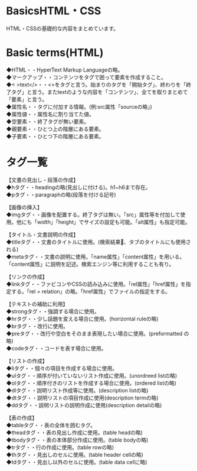 # BasicsHTML・CSS
HTML・CSSの基礎的な内容をまとめています。

# Basic terms(HTML)
◆HTML・・HyperText Markup Languageの略。  
◆マークアップ・・コンテンツをタグで囲って要素を作成すること。  
◆< >text</>・・<>をタグと言う。始まりのタグを「開始タグ」、終わりを「終了タグ」と言う。またtextのような内容を「コンテンツ」、全てを取りまとめて「要素」と言う。  
◆属性名・・タグに付加する情報。(例:src属性「sourceの略」)  
◆属性値・・属性名に割り当てた値。  
◆空要素・・終了タグが無い要素。  
◆親要素・・ひとつ上の階層にある要素。  
◆子要素・・ひとつ下の階層にある要素。

# タグ一覧
【文書の見出し・段落の作成】  
◆hタグ・・headingの略(見出しに付ける)。h1~h6まで存在。  
◆pタグ・・paragraphの略(段落を付ける記号)

【画像の挿入】  
◆imgタグ・・画像を配置する。終了タグは無い。「src」属性等を付加して使用。他にも「width」「height」でサイズの設定も可能。「alt属性」も指定可能。

【タイトル・文書説明の作成】    
◆titleタグ・・文書のタイトルに使用。(検索結果、タブのタイトルにも使用される)  
◆metaタグ・・文書の説明に使用。「name属性」「content属性」を用いる。「content属性」に説明を記述。検索エンジン等に利用することも有り。  

【リンクの作成】  
◆linkタグ・・ファビコンやCSSの読み込みに使用。「rel属性」「href属性」を指定する。「rel = relation」の略。「href属性」でファイルの指定をする。  

【テキストの補助に利用】  
◆strongタグ・・強調する場合に使用。  
◆hrタグ・・少し話題を変える場合に使用。(horizontal ruleの略)  
◆brタグ・・改行に使用。  
◆preタグ・・改行や空白をそのまま表現したい場合に使用。(preformatted の略)  
◆codeタグ・・コードを表す場合に使用。  

【リストの作成】  
◆liタグ・・個々の項目を作成する場合に使用。  
◆ulタグ・・順序が付いていないリスト作成に使用。(unordreed listの略)  
◆olタグ・・順序付きのリストを作成する場合に使用。(ordered listの略)  
◆dlタグ・・説明リスト作成等に使用。(description listの略)  
◆dtタグ・・説明リストの項目作成に使用(description termの略)  
◆ddタグ・・説明リストの説明作成に使用(description detailの略)  

【表の作成】  
◆tableタグ・・表の全体を囲むタグ。  
◆theadタグ・・表の見出し作成に使用。(table headの略)  
◆tbodyタグ・・表の本体部分作成に使用。(table bodyの略)  
◆trタグ・・行の作成に使用。(table rowの略)  
◆thタグ・・見出しのセルに使用。(table header cellの略)  
◆tdタグ・・見出し以外のセルに使用。(table data cellに略)  
